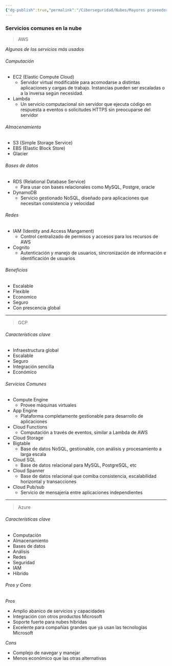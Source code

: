```yaml
---
{"dg-publish":true,"permalink":"/Ciberseguridad/Nubes/Mayores proveedores de Cloud/"}
---
```


### Servicios comunes en la nube

> AWS

_Algunos de los servicios más usados_

###### Computación
- EC2 (Elastic Compute Cloud)
  - Servidor virtual modificable para acomodarse a distintas aplicaciones y cargas de trabajo. Instancias pueden ser escaladas o a la inversa según necesidad.
- Lambda
  - Un servicio computacional sin servidor que ejecuta código en respuesta a eventos o solicitudes HTTPS sin preocuparse del servidor

###### Almacenamiento
- S3 (Simple Storage Service)
- EBS (Elastic Block Store)
- Glacier

###### Bases de datos
- RDS (Relational Database Service)
  - Para usar con bases relacionales como MySQL, Postgre, oracle
- DynamoDB
  - Servicio gestionado NoSQL, diseñado para aplicaciones que necesitan consistencia y velocidad

###### Redes
- IAM (Identity and Access Mangament)
  - Control centralizado de permisos y accesos para los recursos de AWS
- Cognito
  - Autenticación y manejo de usuarios, sincronización de información e identificación de usuarios

###### Beneficios
- Escalable
- Flexible
- Economico
- Seguro
- Con prescencia global

---

> GCP

###### Características clave
- Infraestructura global
- Escalable
- Seguro
- Integración sencilla
- Económico

###### Servicios Comunes
- Compute Engine
  - Provee máquinas virtuales
- App Engine
  - Plataforma completamente gestionable para desarrollo de aplicaciones
- Cloud Functions
  - Computación a través de eventos, similar a Lambda de AWS
- Cloud Storage
- Bigtable
  - Base de datos NoSQL, gestionable, con análisis y procesamiento a larga escala
- Cloud SQL
  - Base de datos relacional para MySQL, PostgreSQL, etc
- Cloud Spanner
  - Base de datos relacional que comiba consistencia, escalabilidad horizontal y transacciones
- Cloud Pub/sub
  - Servicio de mensajería entre aplicaciones independientes

---

> Azure

###### Características clave
- Computación
- Almacenamiento
- Bases de datos
- Análisis
- Redes
- Seguridad
- IAM
- Híbrido

###### Pros y Cons
_Pros_
- Amplio abanico de servicios y capacidades
- Integración con otros productos Microsoft
- Soporte fuerte para nubes híbridas
- Excelente para compañías grandes que ya usan las tecnologías Microsoft

_Cons_
- Complejo de navegar y manejar
- Menos económico que las otras alternativas
